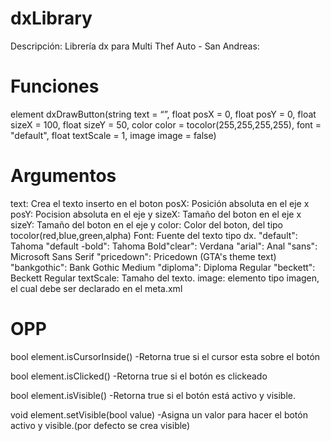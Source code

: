 dxLibrary
=========

Descripción: Librería dx para Multi Thef Auto  - San Andreas:
  
Funciones
=========

element dxDrawButton(string  text = “”, float posX = 0, float posY = 0, float sizeX = 100,  float sizeY = 50, color color = tocolor(255,255,255,255), font = "default", float textScale =  1, image image = false)

Argumentos
==========

text: Crea el texto inserto en el boton
posX: Posición absoluta en el eje x
posY: Pocision absoluta en el eje y
sizeX: Tamaño del boton en el eje x
sizeY: Tamaño del boton en el eje y
color: Color del boton, del tipo tocolor(red,blue,green,alpha)
Font: Fuente del texto tipo dx.
"default": Tahoma
"default -bold": Tahoma 
Bold"clear": Verdana
"arial": Anal
"sans": Microsoft Sans Serif
"pricedown": Pricedown (GTA's theme text)
"bankgothic": Bank Gothic Medium
"diploma": Diploma Regular
"beckett": Beckett Regular
textScale: Tamaho del texto.
image: elemento tipo imagen, el cual 	debe ser declarado en el meta.xml
  
OPP
===

bool element.isCursorInside()
-Retorna true si el cursor esta sobre el botón
  
bool element.isClicked()
-Retorna true si el botón es clickeado

bool element.isVisible()
-Retorna true si el botón está activo y visible.
  
void element.setVisible(bool value)
-Asigna un valor para hacer el botón activo y visible.(por defecto se crea visible)
